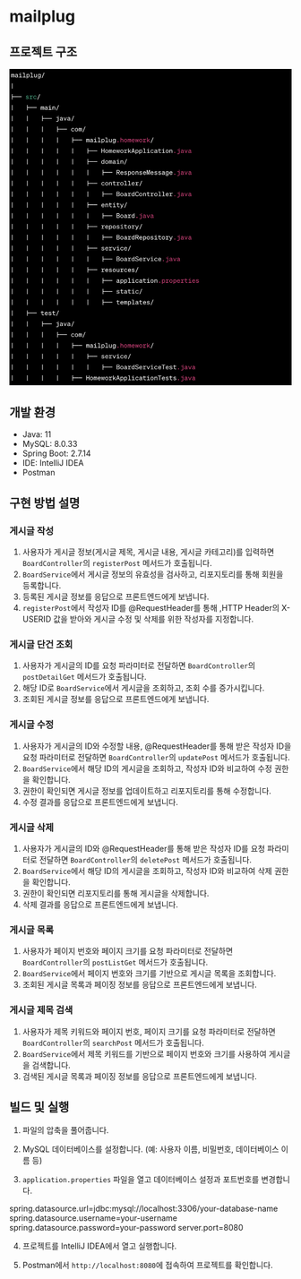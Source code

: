 # mailplug

## 프로젝트 구조

![프로젝트 구조](https://github.com/1ilkwon/mailplug/blob/main/readmePicture/project_structer.png)

## 개발 환경

- Java: 11
- MySQL: 8.0.33
- Spring Boot: 2.7.14
- IDE: IntelliJ IDEA
- Postman

## 구현 방법 설명

### 게시글 작성
1. 사용자가 게시글 정보(게시글 제목, 게시글 내용, 게시글 카테고리)를 입력하면 `BoardController`의 `registerPost` 메서드가 호출됩니다.
2. `BoardService`에서 게시글 정보의 유효성을 검사하고, 리포지토리를 통해 회원을 등록합니다.
3. 등록된 게시글 정보를 응답으로 프론트엔드에게 보냅니다.
4. `registerPost`에서 작성자 ID를 @RequestHeader를 통해 ,HTTP Header의 X-USERID 값을 받아와 게시글 수정 및 삭제를 위한 작성자를 지정합니다.

### 게시글 단건 조회
1. 사용자가 게시글의 ID를 요청 파라미터로 전달하면 `BoardController`의 `postDetailGet` 메서드가 호출됩니다.
2. 해당 ID로 `BoardService`에서 게시글을 조회하고, 조회 수를 증가시킵니다.
3. 조회된 게시글 정보를 응답으로 프론트엔드에게 보냅니다.

### 게시글 수정
1. 사용자가 게시글의 ID와 수정할 내용, @RequestHeader를 통해 받은 작성자 ID을 요청 파라미터로 전달하면 `BoardController`의 `updatePost` 메서드가 호출됩니다.
2. `BoardService`에서 해당 ID의 게시글을 조회하고, 작성자 ID와 비교하여 수정 권한을 확인합니다.
3. 권한이 확인되면 게시글 정보를 업데이트하고 리포지토리를 통해 수정합니다.
4. 수정 결과를 응답으로 프론트엔드에게 보냅니다.

### 게시글 삭제
1. 사용자가 게시글의 ID와 @RequestHeader를 통해 받은 작성자 ID를 요청 파라미터로 전달하면 `BoardController`의 `deletePost` 메서드가 호출됩니다.
2. `BoardService`에서 해당 ID의 게시글을 조회하고, 작성자 ID와 비교하여 삭제 권한을 확인합니다.
3. 권한이 확인되면 리포지토리를 통해 게시글을 삭제합니다.
4. 삭제 결과를 응답으로 프론트엔드에게 보냅니다.

### 게시글 목록
1. 사용자가 페이지 번호와 페이지 크기를 요청 파라미터로 전달하면 `BoardController`의 `postListGet` 메서드가 호출됩니다.
2. `BoardService`에서 페이지 번호와 크기를 기반으로 게시글 목록을 조회합니다.
3. 조회된 게시글 목록과 페이징 정보를 응답으로 프론트엔드에게 보냅니다.

### 게시글 제목 검색
1. 사용자가 제목 키워드와 페이지 번호, 페이지 크기를 요청 파라미터로 전달하면 `BoardController`의 `searchPost` 메서드가 호출됩니다.
2. `BoardService`에서 제목 키워드를 기반으로 페이지 번호와 크기를 사용하여 게시글을 검색합니다.
3. 검색된 게시글 목록과 페이징 정보를 응답으로 프론트엔드에게 보냅니다.

## 빌드 및 실행

1. 파일의 압축을 풀어줍니다.

2. MySQL 데이터베이스를 설정합니다. (예: 사용자 이름, 비밀번호, 데이터베이스 이름 등)

3. `application.properties` 파일을 열고 데이터베이스 설정과 포트번호를 변경합니다.

spring.datasource.url=jdbc:mysql://localhost:3306/your-database-name
spring.datasource.username=your-username
spring.datasource.password=your-password
server.port=8080

4. 프로젝트를 IntelliJ IDEA에서 열고 실행합니다.

5. Postman에서 `http://localhost:8080`에 접속하여 프로젝트를 확인합니다.



